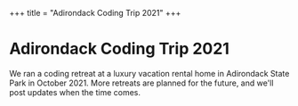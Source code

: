 +++
title = "Adirondack Coding Trip 2021"
+++

# Adirondack Coding Trip 2021

We ran a coding retreat at a luxury vacation rental home in Adirondack State Park in October 2021. More retreats are planned for the future, and we'll post updates when the time comes.
